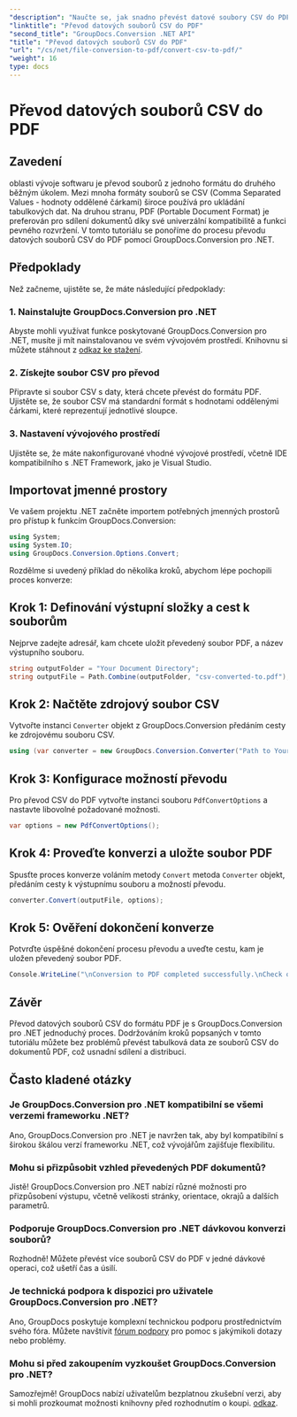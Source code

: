 ```yaml
---
"description": "Naučte se, jak snadno převést datové soubory CSV do PDF pomocí GroupDocs.Conversion pro .NET. Postupujte podle našeho podrobného návodu."
"linktitle": "Převod datových souborů CSV do PDF"
"second_title": "GroupDocs.Conversion .NET API"
"title": "Převod datových souborů CSV do PDF"
"url": "/cs/net/file-conversion-to-pdf/convert-csv-to-pdf/"
"weight": 16
type: docs
---
```

# Převod datových souborů CSV do PDF

## Zavedení
oblasti vývoje softwaru je převod souborů z jednoho formátu do druhého běžným úkolem. Mezi mnoha formáty souborů se CSV (Comma Separated Values - hodnoty oddělené čárkami) široce používá pro ukládání tabulkových dat. Na druhou stranu, PDF (Portable Document Format) je preferován pro sdílení dokumentů díky své univerzální kompatibilitě a funkci pevného rozvržení. V tomto tutoriálu se ponoříme do procesu převodu datových souborů CSV do PDF pomocí GroupDocs.Conversion pro .NET.
## Předpoklady
Než začneme, ujistěte se, že máte následující předpoklady:
### 1. Nainstalujte GroupDocs.Conversion pro .NET
Abyste mohli využívat funkce poskytované GroupDocs.Conversion pro .NET, musíte ji mít nainstalovanou ve svém vývojovém prostředí. Knihovnu si můžete stáhnout z [odkaz ke stažení](https://releases.groupdocs.com/conversion/net/).
### 2. Získejte soubor CSV pro převod
Připravte si soubor CSV s daty, která chcete převést do formátu PDF. Ujistěte se, že soubor CSV má standardní formát s hodnotami oddělenými čárkami, které reprezentují jednotlivé sloupce.
### 3. Nastavení vývojového prostředí
Ujistěte se, že máte nakonfigurované vhodné vývojové prostředí, včetně IDE kompatibilního s .NET Framework, jako je Visual Studio.

## Importovat jmenné prostory
Ve vašem projektu .NET začněte importem potřebných jmenných prostorů pro přístup k funkcím GroupDocs.Conversion:
```csharp
using System;
using System.IO;
using GroupDocs.Conversion.Options.Convert;
```

Rozdělme si uvedený příklad do několika kroků, abychom lépe pochopili proces konverze:
## Krok 1: Definování výstupní složky a cest k souborům
Nejprve zadejte adresář, kam chcete uložit převedený soubor PDF, a název výstupního souboru.
```csharp
string outputFolder = "Your Document Directory";
string outputFile = Path.Combine(outputFolder, "csv-converted-to.pdf");
```
## Krok 2: Načtěte zdrojový soubor CSV
Vytvořte instanci `Converter` objekt z GroupDocs.Conversion předáním cesty ke zdrojovému souboru CSV.
```csharp
using (var converter = new GroupDocs.Conversion.Converter("Path to Your CSV File"))
```
## Krok 3: Konfigurace možností převodu
Pro převod CSV do PDF vytvořte instanci souboru `PdfConvertOptions` a nastavte libovolné požadované možnosti.
```csharp
var options = new PdfConvertOptions();
```
## Krok 4: Proveďte konverzi a uložte soubor PDF
Spusťte proces konverze voláním metody `Convert` metoda `Converter` objekt, předáním cesty k výstupnímu souboru a možností převodu.
```csharp
converter.Convert(outputFile, options);
```
## Krok 5: Ověření dokončení konverze
Potvrďte úspěšné dokončení procesu převodu a uveďte cestu, kam je uložen převedený soubor PDF.
```csharp
Console.WriteLine("\nConversion to PDF completed successfully.\nCheck output in {0}", outputFolder);
```

## Závěr
Převod datových souborů CSV do formátu PDF je s GroupDocs.Conversion pro .NET jednoduchý proces. Dodržováním kroků popsaných v tomto tutoriálu můžete bez problémů převést tabulková data ze souborů CSV do dokumentů PDF, což usnadní sdílení a distribuci.
## Často kladené otázky
### Je GroupDocs.Conversion pro .NET kompatibilní se všemi verzemi frameworku .NET?
Ano, GroupDocs.Conversion pro .NET je navržen tak, aby byl kompatibilní s širokou škálou verzí frameworku .NET, což vývojářům zajišťuje flexibilitu.
### Mohu si přizpůsobit vzhled převedených PDF dokumentů?
Jistě! GroupDocs.Conversion pro .NET nabízí různé možnosti pro přizpůsobení výstupu, včetně velikosti stránky, orientace, okrajů a dalších parametrů.
### Podporuje GroupDocs.Conversion pro .NET dávkovou konverzi souborů?
Rozhodně! Můžete převést více souborů CSV do PDF v jedné dávkové operaci, což ušetří čas a úsilí.
### Je technická podpora k dispozici pro uživatele GroupDocs.Conversion pro .NET?
Ano, GroupDocs poskytuje komplexní technickou podporu prostřednictvím svého fóra. Můžete navštívit [fórum podpory](https://forum.groupdocs.com/c/conversion/11) pro pomoc s jakýmikoli dotazy nebo problémy.
### Mohu si před zakoupením vyzkoušet GroupDocs.Conversion pro .NET?
Samozřejmě! GroupDocs nabízí uživatelům bezplatnou zkušební verzi, aby si mohli prozkoumat možnosti knihovny před rozhodnutím o koupi. [odkaz](https://releases.groupdocs.com/conversion/net/).
